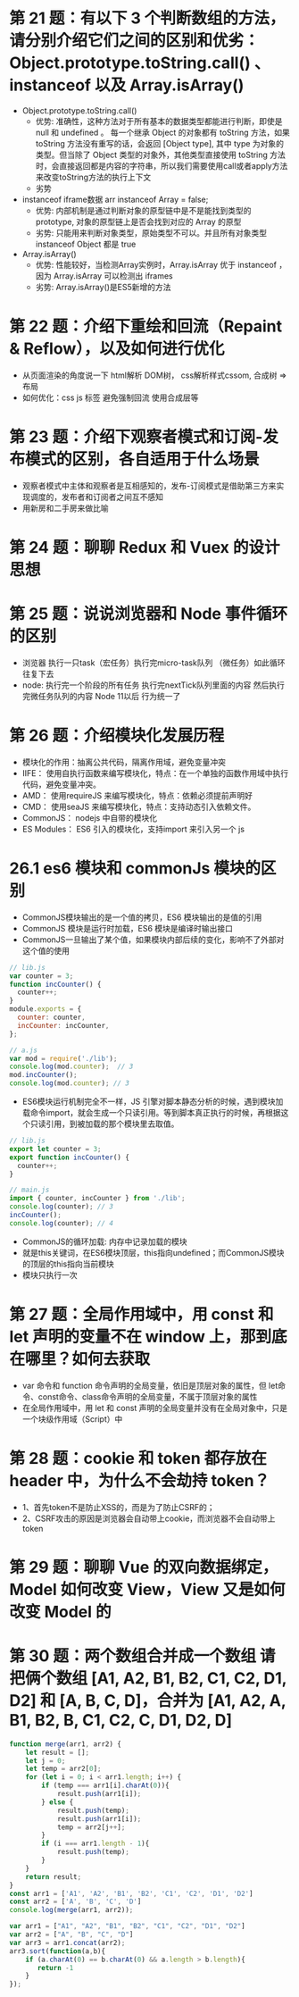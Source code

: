 # 第 21 题：有以下 3 个判断数组的方法，请分别介绍它们之间的区别和优劣：Object.prototype.toString.call() 、 instanceof 以及 Array.isArray()
- Object.prototype.toString.call()
    - 优势: 准确性，这种方法对于所有基本的数据类型都能进行判断，即使是 null 和 undefined 。 每一个继承 Object 的对象都有 toString 方法，如果 toString 方法没有重写的话，会返回 [Object type], 其中 type 为对象的类型。但当除了 Object 类型的对象外，其他类型直接使用 toString 方法时，会直接返回都是内容的字符串，所以我们需要使用call或者apply方法来改变toString方法的执行上下文
    - 劣势
- instanceof iframe数据 arr instanceof Array = false;
    - 优势: 内部机制是通过判断对象的原型链中是不是能找到类型的 prototype, 对象的原型链上是否会找到对应的 Array 的原型
    - 劣势: 只能用来判断对象类型，原始类型不可以。并且所有对象类型 instanceof Object 都是 true
- Array.isArray()
    - 优势: 性能较好，当检测Array实例时，Array.isArray 优于 instanceof ，因为 Array.isArray 可以检测出 iframes
    - 劣势: Array.isArray()是ES5新增的方法

# 第 22 题：介绍下重绘和回流（Repaint & Reflow），以及如何进行优化
- 从页面渲染的角度说一下 html解析 DOM树， css解析样式cssom, 合成树 => 布局
- 如何优化：css js 标签 避免强制回流 使用合成层等

# 第 23 题：介绍下观察者模式和订阅-发布模式的区别，各自适用于什么场景
- 观察者模式中主体和观察者是互相感知的，发布-订阅模式是借助第三方来实现调度的，发布者和订阅者之间互不感知
- 用新房和二手房来做比喻 

# 第 24 题：聊聊 Redux 和 Vuex 的设计思想

# 第 25 题：说说浏览器和 Node 事件循环的区别
- 浏览器 执行一只task（宏任务）执行完micro-task队列 （微任务）如此循环往复下去
- node: 执行完一个阶段的所有任务 执行完nextTick队列里面的内容 然后执行完微任务队列的内容  Node 11以后 行为统一了

# 第 26 题：介绍模块化发展历程
- 模块化的作用：抽离公共代码，隔离作用域，避免变量冲突
- IIFE： 使用自执行函数来编写模块化，特点：在一个单独的函数作用域中执行代码，避免变量冲突。
- AMD： 使用requireJS 来编写模块化，特点：依赖必须提前声明好
- CMD： 使用seaJS 来编写模块化，特点：支持动态引入依赖文件。
- CommonJS： nodejs 中自带的模块化
- ES Modules： ES6 引入的模块化，支持import 来引入另一个 js

# 26.1 es6 模块和 commonJs 模块的区别
- CommonJS模块输出的是一个值的拷贝，ES6 模块输出的是值的引用
- CommonJS 模块是运行时加载，ES6 模块是编译时输出接口
- CommonJS一旦输出了某个值，如果模块内部后续的变化，影响不了外部对这个值的使用
```js
// lib.js
var counter = 3;
function incCounter() {
  counter++;
}
module.exports = {
  counter: counter,
  incCounter: incCounter,
};

// a.js
var mod = require('./lib');
console.log(mod.counter);  // 3
mod.incCounter();
console.log(mod.counter); // 3

```
- ES6模块运行机制完全不一样，JS 引擎对脚本静态分析的时候，遇到模块加载命令import，就会生成一个只读引用。等到脚本真正执行的时候，再根据这个只读引用，到被加载的那个模块里去取值。
```js
// lib.js
export let counter = 3;
export function incCounter() {
  counter++;
}

// main.js
import { counter, incCounter } from './lib';
console.log(counter); // 3
incCounter();
console.log(counter); // 4

```
- CommonJS的循环加载: 内存中记录加载的模块
- 就是this关键词，在ES6模块顶层，this指向undefined；而CommonJS模块的顶层的this指向当前模块
- 模块只执行一次

# 第 27 题：全局作用域中，用 const 和 let 声明的变量不在 window 上，那到底在哪里？如何去获取
- var 命令和 function 命令声明的全局变量，依旧是顶层对象的属性，但 let命令、const命令、class命令声明的全局变量，不属于顶层对象的属性
- 在全局作用域中，用 let 和 const 声明的全局变量并没有在全局对象中，只是一个块级作用域（Script）中

# 第 28 题：cookie 和 token 都存放在 header 中，为什么不会劫持 token？
- 1、首先token不是防止XSS的，而是为了防止CSRF的；
- 2、CSRF攻击的原因是浏览器会自动带上cookie，而浏览器不会自动带上token

# 第 29 题：聊聊 Vue 的双向数据绑定，Model 如何改变 View，View 又是如何改变 Model 的

# 第 30 题：两个数组合并成一个数组 请把俩个数组 [A1, A2, B1, B2, C1, C2, D1, D2] 和 [A, B, C, D]，合并为 [A1, A2, A, B1, B2, B, C1, C2, C, D1, D2, D]
```js
function merge(arr1, arr2) {
    let result = [];
    let j = 0;
    let temp = arr2[0];
    for (let i = 0; i < arr1.length; i++) {
        if (temp === arr1[i].charAt(0)){
            result.push(arr1[i]);
        } else {
            result.push(temp);
            result.push(arr1[i]);
            temp = arr2[j++];
        }
        if (i === arr1.length - 1){
            result.push(temp);
        }
    }
    return result;
}
const arr1 = ['A1', 'A2', 'B1', 'B2', 'C1', 'C2', 'D1', 'D2']
const arr2 = ['A', 'B', 'C', 'D']
console.log(merge(arr1, arr2));

var arr1 = ["A1", "A2", "B1", "B2", "C1", "C2", "D1", "D2"]
var arr2 = ["A", "B", "C", "D"]
var arr3 = arr1.concat(arr2);
arr3.sort(function(a,b){
    if (a.charAt(0) == b.charAt(0) && a.length > b.length){
       return -1
    }	
});

```
